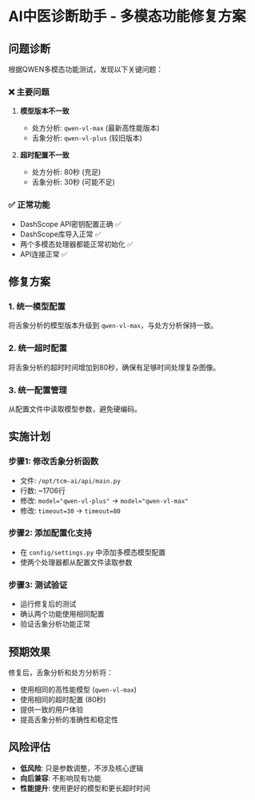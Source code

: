 # AI中医诊断助手 - 多模态功能修复方案

## 问题诊断

根据QWEN多模态功能测试，发现以下关键问题：

### ❌ 主要问题
1. **模型版本不一致**
   - 处方分析: `qwen-vl-max` (最新高性能版本)
   - 舌象分析: `qwen-vl-plus` (较旧版本)

2. **超时配置不一致**
   - 处方分析: 80秒 (充足)
   - 舌象分析: 30秒 (可能不足)

### ✅ 正常功能
- DashScope API密钥配置正确 ✅
- DashScope库导入正常 ✅
- 两个多模态处理器都能正常初始化 ✅
- API连接正常 ✅

## 修复方案

### 1. 统一模型配置
将舌象分析的模型版本升级到 `qwen-vl-max`，与处方分析保持一致。

### 2. 统一超时配置
将舌象分析的超时时间增加到80秒，确保有足够时间处理复杂图像。

### 3. 统一配置管理
从配置文件中读取模型参数，避免硬编码。

## 实施计划

### 步骤1: 修改舌象分析函数
- 文件: `/opt/tcm-ai/api/main.py`
- 行数: ~1706行
- 修改: `model="qwen-vl-plus"` → `model="qwen-vl-max"`
- 修改: `timeout=30` → `timeout=80`

### 步骤2: 添加配置化支持
- 在 `config/settings.py` 中添加多模态模型配置
- 使两个处理器都从配置文件读取参数

### 步骤3: 测试验证
- 运行修复后的测试
- 确认两个功能使用相同配置
- 验证舌象分析功能正常

## 预期效果

修复后，舌象分析和处方分析将：
- 使用相同的高性能模型 (`qwen-vl-max`)
- 使用相同的超时配置 (80秒)
- 提供一致的用户体验
- 提高舌象分析的准确性和稳定性

## 风险评估

- **低风险**: 只是参数调整，不涉及核心逻辑
- **向后兼容**: 不影响现有功能
- **性能提升**: 使用更好的模型和更长超时时间
